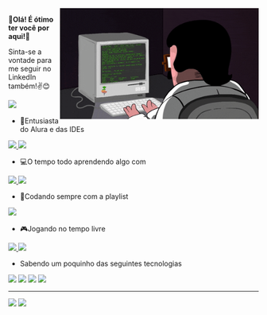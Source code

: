 <img src = "giphy.gif" width = "400px" align = "right">

**🤍Olá! É ótimo ter você por aqui!🤍**

Sinta-se a vontade para me seguir no LinkedIn também!✌️😊
<div id= "badges">
<a href = "https://www.linkedin.com/in/victorwillian/">
  <img src="https://img.shields.io/badge/LinkedIn-blue?style=for-the-badge&logo=linkedin&logoColor=white" alt"LinkedIn Badge"/>
</a>
 <div>
 
- 💙Entusiasta do Alura e das IDEs 
<div id= "badges1">
<a href = "https://www.jetbrains.com/pt-br/pycharm/">
  <img src="https://img.shields.io/badge/pycharm-143?style=for-the-badge&logo=pycharm&logoColor=black&color=black&labelColor=green">
</a>
<a href = "https://code.visualstudio.com/">
  <img src="https://img.shields.io/badge/Visual%20Studio%20Code-0078d7.svg?style=for-the-badge&logo=visual-studio-code&logoColor=white">
</a>
 <div>
 
- 💻O tempo todo aprendendo algo com 
<div id= "badges2">
<a href = "https://www.freecodecamp.org/">
  <img src="https://img.shields.io/badge/Freecodecamp-%23123.svg?&style=for-the-badge&logo=freecodecamp&logoColor=green">
</a>
<a href = "https://stackoverflow.co/">
  <img src="https://img.shields.io/badge/-Stackoverflow-FE7A16?style=for-the-badge&logo=stack-overflow&logoColor=white">
</a>
 <div>
 
- 🎵Codando sempre com a playlist 
<div id= "badges3">
<a href = "https://open.spotify.com/playlist/7CuEa7YAAUjRjHXcMj9NDi?si=3d9ad15a94f6490a">
  <img src="https://img.shields.io/badge/Spotify-1ED760?style=for-the-badge&logo=spotify&logoColor=white">
</a>
 <div>
 
- 🎮Jogando no tempo livre                                               
<div id= "badges4">
<a href = "https://www.xbox.com/pt-BR/?xr=mebarnav">
  <img src="https://img.shields.io/badge/xbox-%23107C10.svg?style=for-the-badge&logo=xbox&logoColor=white">
</a>
<a href = "https://store.steampowered.com/?l=brazilian">
  <img src="https://img.shields.io/badge/steam-%23000000.svg?style=for-the-badge&logo=steam&logoColor=white">
</a>
 <div>
                    

- Sabendo um poquinho das seguintes tecnologias
<div>
  <img src="https://img.shields.io/badge/html5-%23E34F26.svg?style=for-the-badge&logo=html5&logoColor=white">
  <img src="https://img.shields.io/badge/css3-%231572B6.svg?style=for-the-badge&logo=css3&logoColor=white">
  <img src="https://img.shields.io/badge/javascript-%23323330.svg?style=for-the-badge&logo=javascript&logoColor=%23F7DF1E">
  <img src="https://img.shields.io/badge/python-3670A0?style=for-the-badge&logo=python&logoColor=ffdd54">
<div>

--- 

<div align = "left">
<img src="https://github-readme-stats.vercel.app/api/top-langs/?username=victorwillianpr&show_icons=true&theme=bear&count_private=true"/>
<img width = "400px" src="https://github-readme-stats.vercel.app/api?username=victorwillianpr&show_icons=true&show_icons=true&theme=bear&count_private=true" />
</div>
